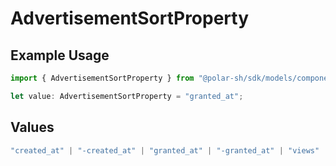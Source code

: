 # AdvertisementSortProperty

## Example Usage

```typescript
import { AdvertisementSortProperty } from "@polar-sh/sdk/models/components";

let value: AdvertisementSortProperty = "granted_at";
```

## Values

```typescript
"created_at" | "-created_at" | "granted_at" | "-granted_at" | "views" | "-views" | "clicks" | "-clicks"
```